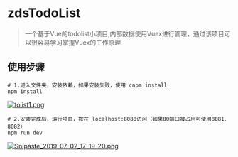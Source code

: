 # zdsTodoList

> 一个基于Vue的todolist小项目,内部数据使用Vuex进行管理，通过该项目可以很容易学习掌握Vuex的工作原理

## 使用步骤

``` 
# 1.进入文件夹，安装依赖，如果安装失败，使用 cnpm install
npm install
```
[![tolist1.png](https://i.loli.net/2019/07/02/5d1b20746b07354516.png)](https://i.loli.net/2019/07/02/5d1b20746b07354516.png)
```
# 2.安装完成后，运行项目，按在 localhost:8080访问（如果80端口被占用可使用8081、8082）
npm run dev
```
[![Snipaste_2019-07-02_17-19-20.png](https://i.loli.net/2019/07/02/5d1b21a534f2052945.png)](https://i.loli.net/2019/07/02/5d1b21a534f2052945.png)